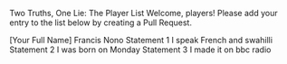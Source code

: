Two Truths, One Lie: The Player List
Welcome, players! Please add your entry to the list below by creating a Pull Request.

<!--

Sameer (Example)
I have climbed Mount Fuji.

I once won a hot-dog eating contest.

I can speak fluent Klingon.

-->

<!-- ⬇️ COPY THE TEMPLATE BELOW THIS LINE ⬇️ -->

[Your Full Name]
Francis Nono
Statement 1
I speak French and swahilli
Statement 2
I was born on Monday 
Statement 3
I made it on bbc radio
